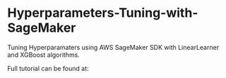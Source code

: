 # Hyperparameters-Tuning-with-SageMaker

Tuning Hyperparamaters using AWS SageMaker SDK with LinearLearner and XGBoost algorithms.

Full tutorial can be found at: 
